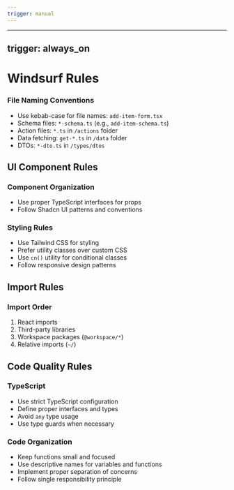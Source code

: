 ```yaml
---
trigger: manual
---
```


---
trigger: always_on
---

# Windsurf Rules


### File Naming Conventions

- Use kebab-case for file names: `add-item-form.tsx`
- Schema files: `*-schema.ts` (e.g., `add-item-schema.ts`)
- Action files: `*.ts` in `/actions` folder
- Data fetching: `get-*.ts` in `/data` folder
- DTOs: `*-dto.ts` in `/types/dtos`


## UI Component Rules

### Component Organization
- Use proper TypeScript interfaces for props
- Follow Shadcn UI patterns and conventions

### Styling Rules
- Use Tailwind CSS for styling
- Prefer utility classes over custom CSS
- Use `cn()` utility for conditional classes
- Follow responsive design patterns

## Import Rules

### Import Order

1. React imports
2. Third-party libraries
3. Workspace packages (`@workspace/*`)
4. Relative imports (`~/`)

## Code Quality Rules

### TypeScript

- Use strict TypeScript configuration
- Define proper interfaces and types
- Avoid `any` type usage
- Use type guards when necessary

### Code Organization

- Keep functions small and focused
- Use descriptive names for variables and functions
- Implement proper separation of concerns
- Follow single responsibility principle

```
